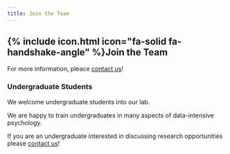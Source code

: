 ```yaml
---
title: Join the Team
---
```


## {% include icon.html icon="fa-solid fa-handshake-angle" %}Join the Team
For more information, pleace <a href="mailto:visual_cognition_lab@ln.edu.hk">contact us</a>!

### Undergraduate Students
We welcome undergraduate students into our lab.

We are happy to train undergraduates in many aspects of data-intensive psychology. 

If you are an undergraduate interested in discussing research opportunities please <a href="mailto:visual_cognition_lab@ln.edu.hk">contact us</a>!

